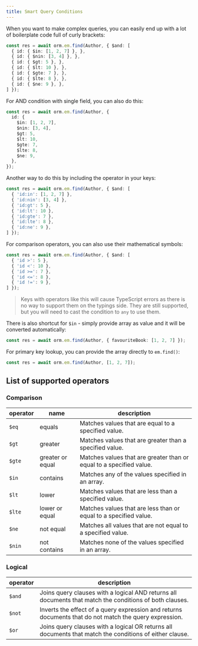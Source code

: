 ```yaml
---
title: Smart Query Conditions
---
```


When you want to make complex queries, you can easily end up with a lot of boilerplate code
full of curly brackets:

```typescript
const res = await orm.em.find(Author, { $and: [
  { id: { $in: [1, 2, 7] }, },
  { id: { $nin: [3, 4] }, },
  { id: { $gt: 5 }, },
  { id: { $lt: 10 }, },
  { id: { $gte: 7 }, },
  { id: { $lte: 8 }, },
  { id: { $ne: 9 }, },
] });
```

For AND condition with single field, you can also do this:

```typescript
const res = await orm.em.find(Author, { 
  id: { 
    $in: [1, 2, 7],
    $nin: [3, 4],
    $gt: 5,
    $lt: 10,
    $gte: 7,
    $lte: 8,
    $ne: 9,
  },
});
```

Another way to do this by including the operator in your keys:

```typescript
const res = await orm.em.find(Author, { $and: [
  { 'id:in': [1, 2, 7] },
  { 'id:nin': [3, 4] },
  { 'id:gt': 5 },
  { 'id:lt': 10 },
  { 'id:gte': 7 },
  { 'id:lte': 8 },
  { 'id:ne': 9 },
] });
```

For comparison operators, you can also use their mathematical symbols:

```typescript
const res = await orm.em.find(Author, { $and: [
  { 'id >': 5 },
  { 'id <': 10 },
  { 'id >=': 7 },
  { 'id <=': 8 },
  { 'id !=': 9 },
] });
```

> Keys with operators like this will cause TypeScript errors as there is no way to support 
> them on the typings side. They are still supported, but you will need to cast the condition
> to `any` to use them. 

There is also shortcut for `$in` - simply provide array as value and it 
will be converted automatically:

```typescript
const res = await orm.em.find(Author, { favouriteBook: [1, 2, 7] });
```

For primary key lookup, you can provide the array directly to `em.find()`:

```typescript
const res = await orm.em.find(Author, [1, 2, 7]);
```

## List of supported operators

### Comparison

| operator | name               | description |
|----------|--------------------|-------------|
| `$eq`	   | equals             | Matches values that are equal to a specified value. |
| `$gt`	   | greater            | Matches values that are greater than a specified value. |
| `$gte`   | greater or equal   | Matches values that are greater than or equal to a specified value. |
| `$in`	   | contains           | Matches any of the values specified in an array. |
| `$lt`	   | lower              | Matches values that are less than a specified value. |
| `$lte`   | lower or equal     | Matches values that are less than or equal to a specified value. |
| `$ne`	   | not equal          | Matches all values that are not equal to a specified value. |
| `$nin`   | not contains       | Matches none of the values specified in an array. |

### Logical

| operator | description |
|----------|-------------|
| `$and`   | Joins query clauses with a logical AND returns all documents that match the conditions of both clauses. |
| `$not`   | Inverts the effect of a query expression and returns documents that do not match the query expression. |
| `$or`    | Joins query clauses with a logical OR returns all documents that match the conditions of either clause. |
